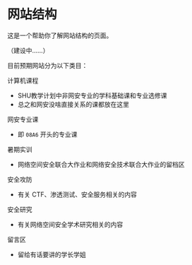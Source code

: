 # 网站结构

这是一个帮助你了解网站结构的页面。

（建设中……）

目前预期网站分为以下类目：

计算机课程

  - SHU教学计划中非网安专业的学科基础课和专业选修课
  - 总之和网安没啥直接关系的课都放在这里

网安专业课

  - 即 `08A6` 开头的专业课

暑期实训

  - 网络空间安全联合大作业和网络安全技术联合大作业的留档区

安全攻防

  - 有关 CTF、渗透测试、安全服务相关的内容

安全研究

  - 有关网络空间安全学术研究相关的内容

留言区

  - 留给有话要讲的学长学姐